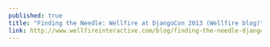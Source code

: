 ```yaml
---
published: true
title: "Finding the Needle: Wellfire at DjangoCon 2013 (Wellfire blog)"
link: http://www.wellfireinteractive.com/blog/finding-the-needle-djangocon-2013/
---
```

